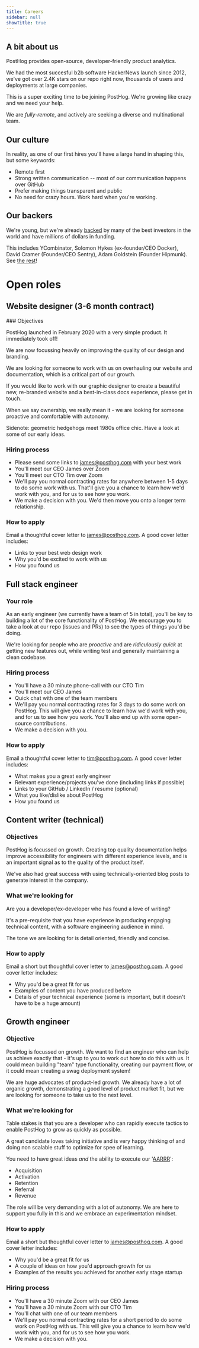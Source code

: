 ```yaml
---
title: Careers
sidebar: null
showTitle: true
---
```


## A bit about us

PostHog provides open-source, developer-friendly product analytics.

We had the most succesful b2b software HackerNews launch since 2012, we've got over 2.4K stars on our repo right now, thousands of users and deployments at large companies.

This is a super exciting time to be joining PostHog. We're growing like crazy and we need your help.

We are _fully-remote_, and actively are seeking a diverse and multinational team.

## Our culture

In reality, as one of our first hires you'll have a large hand in shaping this, but some keywords:

* Remote first
* Strong written communication -- most of our communication happens over GitHub 
* Prefer making things transparent and public
* No need for crazy hours. Work hard when you're working.

## Our backers

We're young, but we're already [backed](/handbook/strategy/investors) by many of the best investors in the world and have millions of dollars in funding.

This includes YCombinator, Solomon Hykes (ex-founder/CEO Docker), David Cramer (Founder/CEO Sentry), Adam Goldstein (Founder Hipmunk). See [the rest](/handbook/strategy/investors)!

# Open roles

## Website designer (3-6 month contract)

### Objectives

PostHog launched in February 2020 with a very simple product. It immediately took off!

We are now focussing heavily on improving the quality of our design and branding.

We are looking for someone to work with us on overhauling our website and documentation, which is a critical part of our growth.

If you would like to work with our graphic designer to create a beautiful new, re-branded website and a best-in-class docs experience, please get in touch.

When we say ownership, we really mean it - we are looking for someone proactive and comfortable with autonomy.

Sidenote: geometric hedgehogs meet 1980s office chic. Have a look at some of our early ideas.

### Hiring process

* Please send some links to james@posthog.com with your best work
* You'll meet our CEO James over Zoom
* You'll meet our CTO Tim over Zoom
* We'll pay you normal contracting rates for anywhere between 1-5 days to do some work with us. That'll give you a chance to learn how we'd work with you, and for us to see how you work.
* We make a decision with you. We'd then move you onto a longer term relationship. 

### How to apply

Email a thoughtful cover letter to [james@posthog.com](mailto:james@posthog.com). A good cover letter includes:

* Links to your best web design work
* Why you'd be excited to work with us
* How you found us

## Full stack engineer

### Your role

As an early engineer (we currently have a team of 5 in total), you'll be key to building a lot of the core functionality of PostHog. We encourage you to take a look at our repo (issues and PRs) to see the types of things you'd be doing.

We're looking for people who are *proactive* and are *ridiculously quick* at getting new features out, while writing test and generally maintaining a clean codebase.

### Hiring process

* You'll have a 30 minute phone-call with our CTO Tim
* You'll meet our CEO James
* Quick chat with one of the team members
* We'll pay you normal contracting rates for 3 days to do some work on PostHog. This will give you a chance to learn how we'd work with you, and for us to see how you work. You'll also end up with some open-source contributions.
* We make a decision with you.

### How to apply

Email a thoughtful cover letter to [tim@posthog.com](mailto:tim@posthog.com). A good cover letter includes:

* What makes you a great early engineer
* Relevant experience/projects you've done (including links if possible)
* Links to your GitHub / LinkedIn / resume (optional)
* What you like/dislike about PostHog
* How you found us

## Content writer (technical)

### Objectives

PostHog is focussed on growth. Creating top quality documentation helps improve accessibility for engineers with different experience levels, and is an important signal as to the quality of the product itself.

We've also had great success with using technically-oriented blog posts to generate interest in the company. 

### What we're looking for

Are you a developer/ex-developer who has found a love of writing?

It's a pre-requisite that you have experience in producing engaging technical content, with a software engineering audience in mind.

The tone we are looking for is detail oriented, friendly and concise.

### How to apply

Email a short but thoughtful cover letter to [james@posthog.com](mailto:james@posthog.com). A good cover letter includes:

* Why you'd be a great fit for us
* Examples of content you have produced before
* Details of your technical experience (some is important, but it doesn't have to be a huge amount)

## Growth engineer

### Objective

PostHog is focussed on growth. We want to find an engineer who can help us achieve exactly that - it's up to you to work out how to do this with us. It could mean building "team" type functionality, creating our payment flow, or it could mean creating a swag deployment system!

We are huge advocates of product-led growth. We already have a lot of organic growth, demonstrating a good level of product market fit, but we are looking for someone to take us to the next level.

### What we're looking for

Table stakes is that you are a developer who can rapidly execute tactics to enable PostHog to grow as quickly as possible. 

A great candidate loves taking initiative and is very happy thinking of and doing non scalable stuff to optimize for spee of learning.

You need to have great ideas *and* the ability to execute our '[AARRR](https://medium.com/@ms.mbalke/aarrr-framework-metrics-that-let-your-startup-sound-like-a-pirate-ship-e91d4082994b)':

* Acquisition
* Activation
* Retention
* Referral
* Revenue

The role will be very demanding with a lot of autonomy. We are here to support you fully in this and we embrace an experimentation mindset.

### How to apply

Email a short but thoughtful cover letter to [james@posthog.com](mailto:james@posthog.com). A good cover letter includes:

* Why you'd be a great fit for us
* A couple of ideas on how you'd approach growth for us
* Examples of the results you achieved for another early stage startup

### Hiring process

* You'll have a 30 minute Zoom with our CEO James
* You'll have a 30 minute Zoom with our CTO Tim
* You'll chat with one of our team members
* We'll pay you normal contracting rates for a short period to do some work on PostHog with us. This will give you a chance to learn how we'd work with you, and for us to see how you work.
* We make a decision with you.
